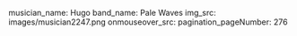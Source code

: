 musician_name: Hugo
band_name: Pale Waves
img_src: images/musician2247.png
onmouseover_src: 
pagination_pageNumber: 276